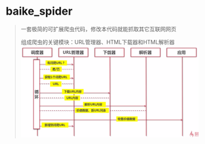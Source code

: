 # baike_spider
>一套极简的可扩展爬虫代码，修改本代码就能抓取其它互联网网页
>
>组成爬虫的关键模块：URL管理器、HTML下载器和HTML解析器
![](https://github.com/cuofu/baike_spider/blob/master/%E7%88%AC%E8%99%AB%E8%BF%90%E8%A1%8C%E6%B5%81%E7%A8%8B.png)
